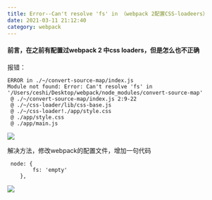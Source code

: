 ```yaml
---
title: Error--Can't resolve 'fs' in （webpack 2配置CSS-loadeers）
date: 2021-03-11 21:12:40
category: webpack
---
```


#### 前言，在之前有配置过webpack 2 中css loaders，但是怎么也不正确

报错：

```
ERROR in ./~/convert-source-map/index.js
Module not found: Error: Can't resolve 'fs' in '/Users/ceshi/Desktop/webpack/node_modules/convert-source-map'
 @ ./~/convert-source-map/index.js 2:9-22
 @ ./~/css-loader/lib/css-base.js
 @ ./~/css-loader!./app/style.css
 @ ./app/style.css
 @ ./app/main.js
```

![](https://upload-images.jianshu.io/upload_images/10024246-e3392ce8d53748bc.png?imageMogr2/auto-orient/strip%7CimageView2/2/w/1240)


解决方法，修改webpack的配置文件，增加一句代码

```
 node: {
        fs: 'empty'
    },
```

![](https://upload-images.jianshu.io/upload_images/10024246-525a508c7db21758.png?imageMogr2/auto-orient/strip%7CimageView2/2/w/1240)
